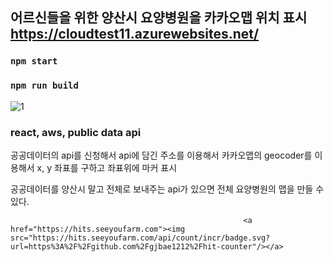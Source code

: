 ## 어르신들을 위한 양산시 요양병원을 카카오맵 위치 표시 https://cloudtest11.azurewebsites.net/

### `npm start`

### `npm run build`

![1](https://user-images.githubusercontent.com/85939078/173973020-93e6cf46-159a-4db4-9656-9e5149341c5c.PNG)

### react, aws, public data api 

공공데이터의 api를 신청해서 api에 담긴 주소를 이용해서 카카오맵의 geocoder를 이용해서 x, y 좌표를 구하고 좌표위에 마커 표시

공공데이터를 양산시 말고 전체로 보내주는 api가 있으면 전체 요양병원의 맵을 만들 수 있다.

                                                        <a href="https://hits.seeyoufarm.com"><img src="https://hits.seeyoufarm.com/api/count/incr/badge.svg?url=https%3A%2F%2Fgithub.com%2Fgjbae1212%2Fhit-counter"/></a>                        
                                                        
                                                        
                                                        
